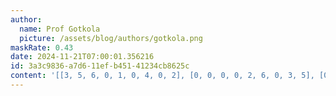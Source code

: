 ```yaml
---
author:
  name: Prof Gotkola
  picture: /assets/blog/authors/gotkola.png
maskRate: 0.43
date: 2024-11-21T07:00:01.356216
id: 3a3c9836-a7d6-11ef-b451-41234cb8625c
content: '[[3, 5, 6, 0, 1, 0, 4, 0, 2], [0, 0, 0, 0, 2, 6, 0, 3, 5], [0, 0, 0, 0, 0, 5, 0, 9, 6], [0, 0, 7, 9, 0, 0, 3, 2, 0], [0, 8, 0, 5, 0, 2, 9, 0, 0], [9, 2, 1, 4, 7, 0, 5, 6, 8], [7, 0, 0, 6, 3, 8, 0, 5, 0], [6, 0, 0, 2, 9, 0, 7, 8, 1], [8, 9, 2, 1, 5, 7, 6, 0, 0]]'
---
```

